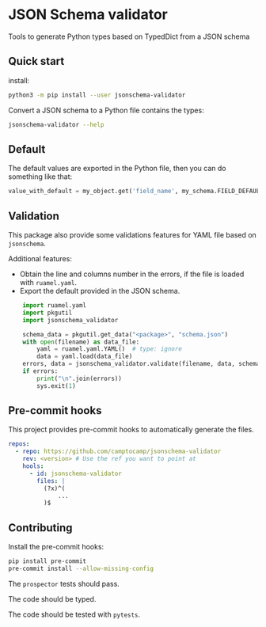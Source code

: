 # JSON Schema validator

Tools to generate Python types based on TypedDict from a JSON schema

## Quick start

install:

```bash
python3 -m pip install --user jsonschema-validator
```

Convert a JSON schema to a Python file contains the types:

```bash
jsonschema-validator --help
```

## Default

The default values are exported in the Python file, then you can do something like that:

```python
value_with_default = my_object.get('field_name', my_schema.FIELD_DEFAULT)
```

## Validation

This package also provide some validations features for YAML file based on `jsonschema`.

Additional features:

- Obtain the line and columns number in the errors, if the file is loaded with `ruamel.yaml`.
- Export the default provided in the JSON schema.

```python
    import ruamel.yaml
    import pkgutil
    import jsonschema_validator

    schema_data = pkgutil.get_data("<package>", "schema.json")
    with open(filename) as data_file:
        yaml = ruamel.yaml.YAML()  # type: ignore
        data = yaml.load(data_file)
    errors, data = jsonschema_validator.validate(filename, data, schema)
    if errors:
        print("\n".join(errors))
        sys.exit(1)
```

## Pre-commit hooks

This project provides pre-commit hooks to automatically generate the files.

```yaml
repos:
  - repo: https://github.com/camptocamp/jsonschema-validator
    rev: <version> # Use the ref you want to point at
    hools:
      - id: jsonschema-validator
        files: |
          (?x)^(
              ...
          )$
```

## Contributing

Install the pre-commit hooks:

```bash
pip install pre-commit
pre-commit install --allow-missing-config
```

The `prospector` tests should pass.

The code should be typed.

The code should be tested with `pytests`.
